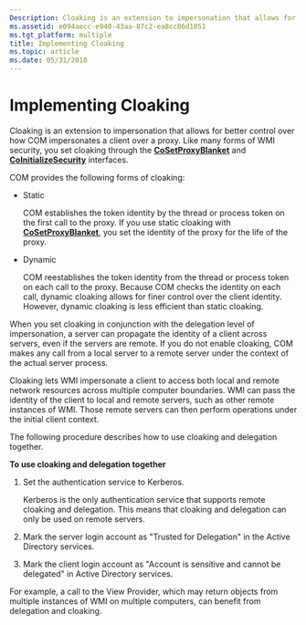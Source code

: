 ```yaml
---
Description: Cloaking is an extension to impersonation that allows for better control over how COM impersonates a client over a proxy. Like many forms of WMI security, you set cloaking through the CoSetProxyBlanket and CoInitializeSecurity interfaces.
ms.assetid: e094aecc-e940-43aa-87c2-ea8cc86d1051
ms.tgt_platform: multiple
title: Implementing Cloaking
ms.topic: article
ms.date: 05/31/2018
---
```


# Implementing Cloaking

Cloaking is an extension to impersonation that allows for better control over how COM impersonates a client over a proxy. Like many forms of WMI security, you set cloaking through the [**CoSetProxyBlanket**](https://msdn.microsoft.com/en-us/library/ms692692(v=VS.85).aspx) and [**CoInitializeSecurity**](https://msdn.microsoft.com/en-us/library/ms693736(v=VS.85).aspx) interfaces.

COM provides the following forms of cloaking:

-   Static

    COM establishes the token identity by the thread or process token on the first call to the proxy. If you use static cloaking with [**CoSetProxyBlanket**](https://msdn.microsoft.com/en-us/library/ms692692(v=VS.85).aspx), you set the identity of the proxy for the life of the proxy.

-   Dynamic

    COM reestablishes the token identity from the thread or process token on each call to the proxy. Because COM checks the identity on each call, dynamic cloaking allows for finer control over the client identity. However, dynamic cloaking is less efficient than static cloaking.

When you set cloaking in conjunction with the delegation level of impersonation, a server can propagate the identity of a client across servers, even if the servers are remote. If you do not enable cloaking, COM makes any call from a local server to a remote server under the context of the actual server process.

Cloaking lets WMI impersonate a client to access both local and remote network resources across multiple computer boundaries. WMI can pass the identity of the client to local and remote servers, such as other remote instances of WMI. Those remote servers can then perform operations under the initial client context.

The following procedure describes how to use cloaking and delegation together.

**To use cloaking and delegation together**

1.  Set the authentication service to Kerberos.

    Kerberos is the only authentication service that supports remote cloaking and delegation. This means that cloaking and delegation can only be used on remote servers.

2.  Mark the server login account as "Trusted for Delegation" in the Active Directory services.
3.  Mark the client login account as "Account is sensitive and cannot be delegated" in Active Directory services.

For example, a call to the View Provider, which may return objects from multiple instances of WMI on multiple computers, can benefit from delegation and cloaking.

 

 



